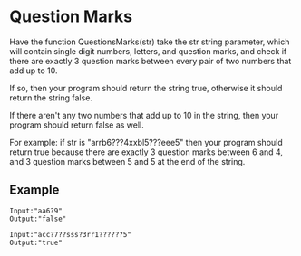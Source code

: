 # Question Marks

Have the function QuestionsMarks(str) take the str string parameter, which will contain single digit numbers, letters,
and question marks, and check if there are exactly 3 question marks between every pair of two numbers that add up to 10.

If so, then your program should return the string true, otherwise it should return the string false.

If there aren't any two numbers that add up to 10 in the string, then your program should return false as well.

For example: if str is "arrb6???4xxbl5???eee5" then your program should return true because there are exactly 3 question marks
between 6 and 4, and 3 question marks between 5 and 5 at the end of the string.

## Example

```
Input:"aa6?9"
Output:"false"
```

```
Input:"acc?7??sss?3rr1??????5"
Output:"true"
```
